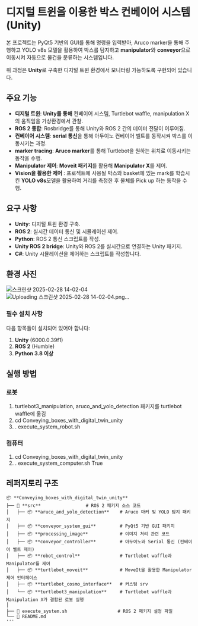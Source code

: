 # 디지털 트윈을 이용한 박스 컨베이어 시스템 (Unity)

본 프로젝트는 PyQt5 기반의 GUI를 통해 명령을 입력받아, Aruco marker을 통해 주행하고 YOLO v8s 모델을 활용하여 박스를 탐지하고 **manipulator**와 **conveyor**으로 이동시켜 자동으로 물건을 분류하는 시스템입니다.

위 과정은 **Unity**로 구축한 디지털 트윈 환경에서 모니터링 가능하도록 구현되어 있습니다.

## 주요 기능

- **디지털 트윈**: **Unity를 통해** 컨베이어 시스템, Turtlebot waffle, manipulation X의 움직임을 가상환경에서 관찰.
- **ROS 2 통합**: Rosbridge를 통해 Unity와 ROS 2 간의 데이터 전달이 이루어짐.
- **컨베이어 시스템**: **serial 통신**을 통해 아두이노 컨베이어 벨트를 동작시켜 박스를 이동시키는 과정.
- **marker tracing**: **Aruco marker**를 통해 Turtlebot을 원하는 위치로 이동시키는 동작을 수행.
- **Manipulator 제어**: **Moveit 패키지**를 활용해 **Manipulator X**를 제어.
- **Vision을 활용한 제어** : 프로젝트에 사용될 박스와 basket에 있는 mark를 학습시킨 **YOLO v8s**모델을 활용하여 거리를 측정한 후 물체를 Pick up 하는 동작을 수행.


## 요구 사항

- **Unity**: 디지털 트윈 환경 구축.
- **ROS 2**: 실시간 데이터 통신 및 시뮬레이션 제어.
- **Python**: ROS 2 통신 스크립트를 작성.
- **Unity ROS 2 bridge**: Unity와 ROS 2를 실시간으로 연결하는 Unity 패키지.
- **C#**: Unity 시뮬레이션을 제어하는 스크립트를 작성합니다.

## 환경 사진
![스크린샷 2025-02-28 14-02-04](https://github.com/user-attachments/assets/e000dd81-bd40-42d4-81c5-76c17863ab7d)
![Uploading 스크린샷 2025-02-28 14-02-04.png…]()


### 필수 설치 사항

다음 항목들이 설치되어 있어야 합니다:

1. **Unity** (6000.0.39f1)
2. **ROS 2** (Humble)
3. **Python 3.8 이상**

## 실행 방법
### 로봇
1. turtlebot3_manipulation, aruco_and_yolo_detection 패키지를 turtlebot waffle에 옮김
2. cd Conveying_boxes_with_digital_twin_unity
3. . execute_system_robot.sh

### 컴퓨터
1. cd Conveying_boxes_with_digital_twin_unity
2. . execute_system_computer.sh True

## 레퍼지토리 구조
```
📦 **Conveying_boxes_with_digital_twin_unity**  
├── 📂 **src**                 # ROS 2 패키지 소스 코드  
│   ├── 📦 **aruco_and_yolo_detection**    # Aruco 마커 및 YOLO 탐지 패키지  
│   ├── 📦 **conveyor_system_gui**         # PyQt5 기반 GUI 패키지  
│   ├── 📦 **processing_image**            # 이미지 처리 관련 코드  
│   ├── 📦 **conveyor_controller**         # 아두이노와 Serial 통신 (컨베이어 벨트 제어) 
│   ├── 📦 **robot_control**               # Turtlebot waffle과 Manipulator를 제어
│   ├── 📦 **turtlebot_moveit**            # MoveIt을 활용한 Manipulator 제어 인터페이스   
│   ├── 📦 **turtlebot_cosmo_interface**   # 커스텀 srv
│   └── 📦 **turtlebot3_manipulation**     # Turtlebot waffle과 Manipulation X가 결합된 로봇 실행 
│  
├── 📄 execute_system.sh                   # ROS 2 패키지 설정 파일  
└── 📄 README.md 
'''
